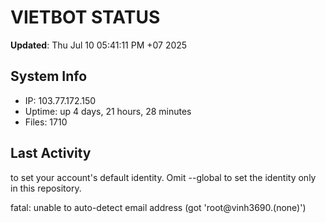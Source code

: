 # VIETBOT STATUS
**Updated**: Thu Jul 10 05:41:11 PM +07 2025

## System Info
- IP: 103.77.172.150
- Uptime: up 4 days, 21 hours, 28 minutes
- Files: 1710

## Last Activity

to set your account's default identity.
Omit --global to set the identity only in this repository.

fatal: unable to auto-detect email address (got 'root@vinh3690.(none)')
